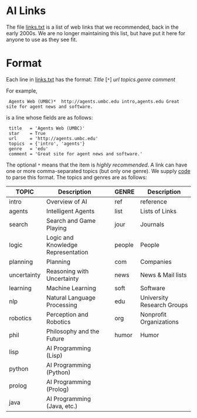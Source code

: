 # AI Links

The file [links.txt](links.txt) is a list of web links that we recommended, back in the early 2000s. We are no longer maintaining this list, but have put it here for anyone to use as they see fit.  

# Format

Each line in [links.txt](links.txt) has the format: *Title* [`*`] *url* *topics*.*genre* *comment*

For example,

     Agents Web (UMBC)*  http://agents.umbc.edu intro,agents.edu Great site for agent news and software.
     
is a line whose fields are as follows:

     title   = 'Agents Web (UMBC)'
     star    = True
     url     = 'http://agents.umbc.edu'
     topics  = {'intro', 'agents'}
     genre   = 'edu'
     comment = 'Great site for agent news and software.'

The optional `*` means that the item is *highly recommended*. A link can have one or more comma-separated topics (but only one genre). We supply [code](parse.py) to parse this format. The topics and genres are as follows:

|TOPIC|Description| |GENRE|Description|
|-----|-----------|-|-----|-----------|
intro	| Overview of AI||ref|reference
agents| Intelligent Agents||list    | Lists of Links
search| Search and Game Playing||jour	| Journals
logic	| Logic and Knowledge Representation||people	| People
planning	| Planning||com	| Companies
uncertainty	| Reasoning with Uncertainty||news	| News &amp; Mail lists
learning	| Machine Learning||soft| Software
nlp	| Natural Language Processing||edu	| University Research Groups
robotics	| Perception and Robotics||org	| Nonprofit Organizations
phil	| Philosophy and the Future||humor	| Humor
lisp	| AI Programming (Lisp)
python| AI Programming (Python)
prolog| AI Programming (Prolog)
java	| AI Programming (Java, etc.)




